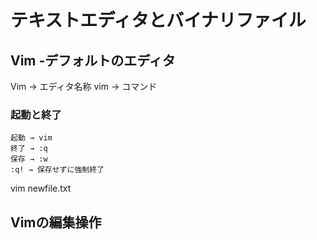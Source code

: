 # テキストエディタとバイナリファイル

## Vim -デフォルトのエディタ
Vim → エディタ名称
vim → コマンド

### 起動と終了
    起動 → vim
    終了 → :q
    保存 → :w
    :q! → 保存せずに強制終了
vim newfile.txt

## Vimの編集操作
